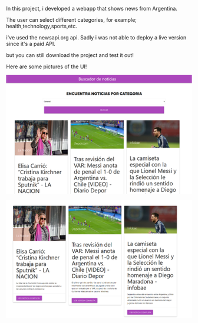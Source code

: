 In this project, i developed a webapp that shows news from Argentina.

The user can select different categories, for example; health,technology,sports,etc.

i've used the newsapi.org api. Sadly i was not able to deploy a live version since it's a paid API.

but you can still download the project and test it out!

Here are some pictures of the UI!

![S1](s1.png)

![S2](s2.png)
